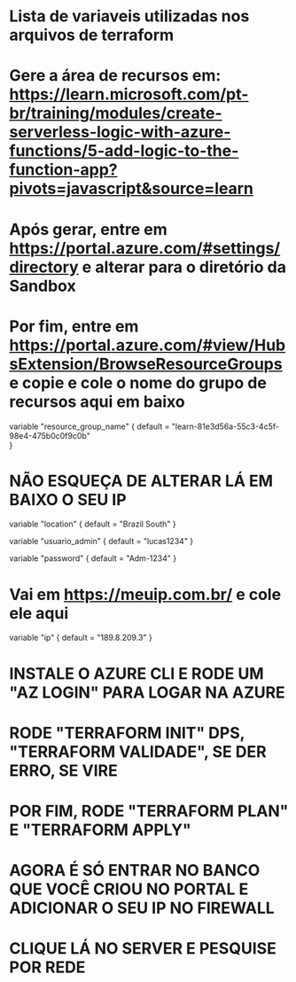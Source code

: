 # Lista de variaveis utilizadas nos arquivos de terraform

# Gere a área de recursos em: https://learn.microsoft.com/pt-br/training/modules/create-serverless-logic-with-azure-functions/5-add-logic-to-the-function-app?pivots=javascript&source=learn
# Após gerar, entre em https://portal.azure.com/#settings/directory e alterar para o diretório da Sandbox
# Por fim, entre em https://portal.azure.com/#view/HubsExtension/BrowseResourceGroups e copie e cole o nome do grupo de recursos aqui em baixo

variable "resource_group_name" {
  default = "learn-81e3d56a-55c3-4c5f-98e4-475b0c0f9c0b"  
}
# NÃO ESQUEÇA DE ALTERAR LÁ EM BAIXO O SEU IP


variable "location" {
  default = "Brazil South"
}

variable "usuario_admin" {
  default = "lucas1234"
}

variable "password" {
  default = "Adm-1234"
}

# Vai em https://meuip.com.br/ e cole ele aqui
variable "ip" {
  default = "189.8.209.3"
}

# INSTALE O AZURE CLI E RODE UM "AZ LOGIN" PARA LOGAR NA AZURE 
# RODE "TERRAFORM INIT" DPS, "TERRAFORM VALIDADE", SE DER ERRO, SE VIRE
# POR FIM, RODE "TERRAFORM PLAN" E "TERRAFORM APPLY"

# AGORA É SÓ ENTRAR NO BANCO QUE VOCÊ CRIOU NO PORTAL E ADICIONAR O SEU IP NO FIREWALL
# CLIQUE LÁ NO SERVER E PESQUISE POR REDE
